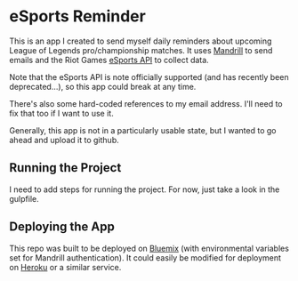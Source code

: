 # eSports Reminder

This is an app I created to send myself daily reminders about upcoming League of Legends pro/championship matches. It uses [Mandrill](https://mandrillapp.com/) to send emails and the Riot Games [eSports API](http://2015.na.lolesports.com/api/swagger#!/api) to collect data.

Note that the eSports API is note officially supported (and has recently been deprecated...), so this app could break at any time.

There's also some hard-coded references to my email address. I'll need to fix that too if I want to use it.

Generally, this app is not in a particularly usable state, but I wanted to go ahead and upload it to github.

## Running the Project

I need to add steps for running the project. For now, just take a look in the gulpfile.

## Deploying the App

This repo was built to be deployed on [Bluemix](https://console.ng.bluemix.net/) (with environmental variables set for Mandrill authentication). It could easily be modified for deployment on [Heroku](https://www.heroku.com/home) or a similar service.
